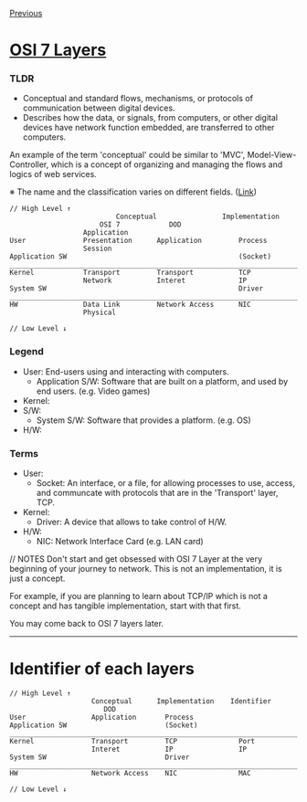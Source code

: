 <a href="https://github.com/tyomhk2015/network_basic">Previous</a>

# <a href="https://en.wikipedia.org/wiki/OSI_model">OSI 7 Layers</a>

### TLDR

* Conceptual and standard flows, mechanisms, or protocols of communication between digital devices. <br>
* Describes how the data, or signals, from computers, or other digital devices have network function embedded, are transferred to other computers.

An example of the term 'conceptual' could be similar to 'MVC', Model-View-Controller, which is a concept of organizing and managing the flows and logics of web services.

※ The name and the classification varies on different fields. (<a href="https://en.wikipedia.org/wiki/Internet_protocol_suite#Layer_names_and_number_of_layers_in_the_literature">Link</a>)

```
// High Level ↑
                          Conceptual                Implementation
                      OSI 7            DOD
                  Application
User              Presentation      Application         Process
                  Session
Application SW                                          (Socket)
_________________________________________________________________________
Kernel            Transport         Transport           TCP
                  Network           Interet             IP
System SW                                               Driver
_________________________________________________________________________
HW                Data Link         Network Access      NIC
                  Physical

// Low Level ↓
```
### Legend

* User: End-users using and interacting with computers.
  * Application S/W: Software that are built on a platform, and used by end users. (e.g. Video games)
* Kernel:
* S/W: 
  * System S/W: Software that provides a platform. (e.g. OS)
* H/W:

### Terms

* User:
  * Socket: An interface, or a file, for allowing processes to use, access, and communcate with protocols that are in the 'Transport' layer, TCP.
* Kernel:
  * Driver: A device that allows to take control of H/W.
* H/W:
  * NIC: Network Interface Card (e.g. LAN card)


// NOTES
Don't start and get obsessed with OSI 7 Layer at the very beginning of your journey to network.
This is not an implementation, it is just a concept.

For example, if you are planning to learn about TCP/IP which is not a concept and has tangible implementation, start with that first.

You may come back to OSI 7 layers later.

<hr>

# Identifier of each layers

```
// High Level ↑
                    Conceptual      Implementation    Identifier
                       DOD
User                Application       Process
Application SW                        (Socket)
_________________________________________________________________________
Kernel              Transport         TCP               Port
                    Interet           IP                IP
System SW                             Driver
_________________________________________________________________________
HW                  Network Access    NIC               MAC

// Low Level ↓
```

